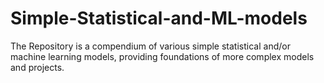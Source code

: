 # Simple-Statistical-and-ML-models
The Repository is a compendium of various simple statistical and/or machine learning models, providing foundations of more complex models and projects.
